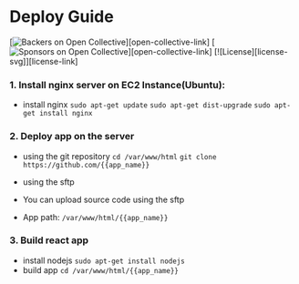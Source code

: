 # Deploy Guide

[![Backers on Open Collective](https://opencollective.com/parse-server/backers/badge.svg)][open-collective-link]
[![Sponsors on Open Collective](https://opencollective.com/parse-server/sponsors/badge.svg)][open-collective-link]
[![License][license-svg]][license-link]

### 1. Install nginx server on EC2 Instance(Ubuntu):
* install nginx
 `sudo apt-get update`
 `sudo apt-get dist-upgrade`
 `sudo apt-get install nginx`


### 2. Deploy app on the server
* using the git repository 
 `cd /var/www/html`
 `git clone https://github.com/{{app_name}}`

* using the sftp
* You can upload source code using the sftp
* App path: `/var/www/html/{{app_name}}`

### 3. Build react app
* install nodejs
 `sudo apt-get install nodejs`
* build app
 `cd /var/www/html/{{app_name}}`
